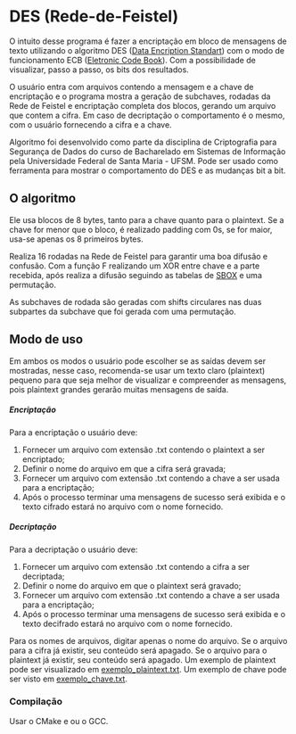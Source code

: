 # DES (Rede-de-Feistel)

O intuito desse programa é fazer a encriptação em bloco de mensagens de texto utilizando o algoritmo DES ([Data Encription Standart](https://pt.wikipedia.org/wiki/Data_Encryption_Standard)) com o modo de funcionamento ECB ([Eletronic Code Book](https://pt.wikipedia.org/wiki/Modo_de_opera%C3%A7%C3%A3o_(criptografia)#Modo_ECB_(Electronic_CodeBook))). Com a possibilidade de visualizar, passo a passo, os bits dos resultados.

O usuário entra com arquivos contendo a mensagem e a chave de encriptação e o programa mostra a geração de subchaves, rodadas da Rede de Feistel e encriptação completa dos blocos, gerando um arquivo que contem a cifra. Em caso de decriptação o comportamento é o mesmo, com o usuário fornecendo a cifra e a chave.

Algoritmo foi desenvolvido como parte da disciplina de Criptografia para Segurança de Dados do curso de Bacharelado em Sistemas de Informação pela Universidade Federal de Santa Maria - UFSM. Pode ser usado como ferramenta para mostrar o comportamento do DES e as mudanças bit a bit.

## O algoritmo
Ele usa blocos de 8 bytes, tanto para a chave quanto para o plaintext. Se a chave for menor que o bloco, é realizado padding com 0s, se for maior, usa-se apenas os 8 primeiros bytes.

Realiza 16 rodadas na Rede de Feistel para garantir uma boa difusão e confusão. Com a função F realizando um XOR entre chave e a parte recebida, após realiza a difusão seguindo as tabelas de [SBOX](https://upload.wikimedia.org/wikipedia/commons/4/44/DES_S-box.jpg) e uma permutação.

As subchaves de rodada são geradas com shifts circulares nas duas subpartes da subchave que foi gerada com uma permutação.


## Modo de uso

Em ambos os modos o usuário pode escolher se as saídas devem ser mostradas, nesse caso, recomenda-se usar um texto claro (plaintext) pequeno para que seja melhor de visualizar e compreender as mensagens, pois plaintext grandes gerarão muitas mensagens de saída.

##### Encriptação
Para a encriptação o usuário deve:

   1. Fornecer um arquivo com extensão .txt contendo o plaintext a ser encriptado;
   2. Definir o nome do arquivo em que a cifra será gravada;
   3. Fornecer um arquivo com extensão .txt contendo a chave a ser usada para a encriptação;
   4. Após o processo terminar uma mensagens de sucesso será exibida e o texto cifrado estará no arquivo com o nome fornecido.


##### Decriptação
Para a decriptação o usuário deve:

   1. Fornecer um arquivo com extensão .txt contendo a cifra a ser decriptada;
   2. Definir o nome do arquivo em que o plaintext será gravado;
   3. Fornecer um arquivo com extensão .txt contendo a chave a ser usada para a encriptação;
   4. Após o processo terminar uma mensagens de sucesso será exibida e o texto decifrado estará no arquivo com o nome fornecido.

Para os nomes de arquivos, digitar apenas o nome do arquivo. Se o arquivo para a cifra já existir, seu conteúdo será apagado. Se o arquivo para o plaintext já existir, seu conteúdo será apagado.
Um exemplo de plaintext pode ser visualizado em [exemplo_plaintext.txt](https://github.com/ddvargas/Rede-de-Feistel/blob/master/exemplo_plaintext.txt).
Um exemplo de chave pode ser visto em [exemplo_chave.txt](https://github.com/ddvargas/Rede-de-Feistel/blob/master/exemplo_chave.txt).


### Compilação
Usar o CMake e ou o GCC. 


